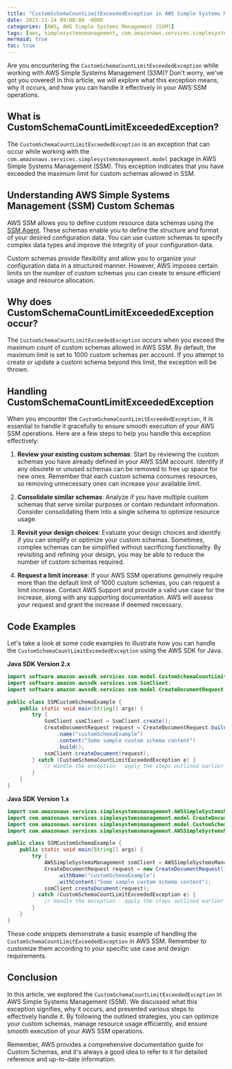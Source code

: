 ```yaml
---
title: "CustomSchemaCountLimitExceededException in AWS Simple Systems Management (SSM)"
date: 2023-11-24 09:00:00 -0000
categories: [AWS, AWS Simple Systems Management (SSM)]
tags: [aws, simplesystemsmanagement, com.amazonaws.services.simplesystemsmanagement.model]
mermaid: true
toc: true
---
```



Are you encountering the `CustomSchemaCountLimitExceededException` while working with AWS Simple Systems Management (SSM)? Don't worry, we've got you covered! In this article, we will explore what this exception means, why it occurs, and how you can handle it effectively in your AWS SSM operations.

## What is CustomSchemaCountLimitExceededException?

The `CustomSchemaCountLimitExceededException` is an exception that can occur while working with the `com.amazonaws.services.simplesystemsmanagement.model` package in AWS Simple Systems Management (SSM). This exception indicates that you have exceeded the maximum limit for custom schemas allowed in SSM.

## Understanding AWS Simple Systems Management (SSM) Custom Schemas

AWS SSM allows you to define custom resource data schemas using the [SSM Agent][1]. These schemas enable you to define the structure and format of your desired configuration data. You can use custom schemas to specify complex data types and improve the integrity of your configuration data.

Custom schemas provide flexibility and allow you to organize your configuration data in a structured manner. However, AWS imposes certain limits on the number of custom schemas you can create to ensure efficient usage and resource allocation.

## Why does CustomSchemaCountLimitExceededException occur?

The `CustomSchemaCountLimitExceededException` occurs when you exceed the maximum count of custom schemas allowed in AWS SSM. By default, the maximum limit is set to 1000 custom schemas per account. If you attempt to create or update a custom schema beyond this limit, the exception will be thrown.

## Handling CustomSchemaCountLimitExceededException

When you encounter the `CustomSchemaCountLimitExceededException`, it is essential to handle it gracefully to ensure smooth execution of your AWS SSM operations. Here are a few steps to help you handle this exception effectively:

1. **Review your existing custom schemas**: Start by reviewing the custom schemas you have already defined in your AWS SSM account. Identify if any obsolete or unused schemas can be removed to free up space for new ones. Remember that each custom schema consumes resources, so removing unnecessary ones can increase your available limit.

2. **Consolidate similar schemas**: Analyze if you have multiple custom schemas that serve similar purposes or contain redundant information. Consider consolidating them into a single schema to optimize resource usage.

3. **Revisit your design choices**: Evaluate your design choices and identify if you can simplify or optimize your custom schemas. Sometimes, complex schemas can be simplified without sacrificing functionality. By revisiting and refining your design, you may be able to reduce the number of custom schemas required.

4. **Request a limit increase**: If your AWS SSM operations genuinely require more than the default limit of 1000 custom schemas, you can request a limit increase. Contact AWS Support and provide a valid use case for the increase, along with any supporting documentation. AWS will assess your request and grant the increase if deemed necessary.

## Code Examples

Let's take a look at some code examples to illustrate how you can handle the `CustomSchemaCountLimitExceededException` using the AWS SDK for Java.

**Java SDK Version 2.x**

```java
import software.amazon.awssdk.services.ssm.model.CustomSchemaCountLimitExceededException;
import software.amazon.awssdk.services.ssm.SsmClient;
import software.amazon.awssdk.services.ssm.model.CreateDocumentRequest;

public class SSMCustomSchemaExample {
    public static void main(String[] args) {
        try {
            SsmClient ssmClient = SsmClient.create();
            CreateDocumentRequest request = CreateDocumentRequest.builder()
                .name("customSchemaExample")
                .content("Some sample custom schema content")
                .build();
            ssmClient.createDocument(request);
        } catch (CustomSchemaCountLimitExceededException e) {
            // Handle the exception - apply the steps outlined earlier in this article
        }
    }
}
```

**Java SDK Version 1.x**

```java
import com.amazonaws.services.simplesystemsmanagement.AWSSimpleSystemsManagement;
import com.amazonaws.services.simplesystemsmanagement.model.CreateDocumentRequest;
import com.amazonaws.services.simplesystemsmanagement.model.CustomSchemaCountLimitExceededException;
import com.amazonaws.services.simplesystemsmanagement.AWSSimpleSystemsManagementClientBuilder;

public class SSMCustomSchemaExample {
    public static void main(String[] args) {
        try {
            AWSSimpleSystemsManagement ssmClient = AWSSimpleSystemsManagementClientBuilder.defaultClient();
            CreateDocumentRequest request = new CreateDocumentRequest()
                .withName("customSchemaExample")
                .withContent("Some sample custom schema content");
            ssmClient.createDocument(request);
        } catch (CustomSchemaCountLimitExceededException e) {
            // Handle the exception - apply the steps outlined earlier in this article
        }
    }
}
```

These code snippets demonstrate a basic example of handling the `CustomSchemaCountLimitExceededException` in AWS SSM. Remember to customize them according to your specific use case and design requirements.

## Conclusion

In this article, we explored the `CustomSchemaCountLimitExceededException` in AWS Simple Systems Management (SSM). We discussed what this exception signifies, why it occurs, and presented various steps to effectively handle it. By following the outlined strategies, you can optimize your custom schemas, manage resource usage efficiently, and ensure smooth execution of your AWS SSM operations.

Remember, AWS provides a comprehensive documentation guide for Custom Schemas, and it's always a good idea to refer to it for detailed reference and up-to-date information.

[1]: https://docs.aws.amazon.com/systems-manager/latest/userguide/ssm-agent.html